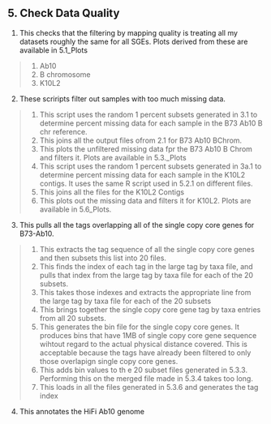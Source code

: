 ## 5. Check Data Quality
1. This checks that the filtering by mapping quality is treating all my datasets roughly the same for all SGEs. Plots derived from these are available in 5.1_Plots
>1.  Ab10
>2. B chromosome
>3. K10L2


2. These scriripts filter out samples with too much missing data. 
>1.  This script uses the random 1 percent subsets generated in 3.1 to determine percent missing data for each sample in the B73 Ab10 B chr reference.
>2.  This joins all the output files ofrom 2.1 for B73 Ab10  BChrom.
>3.  This plots the unfiltered missing data fpr the B73 Ab10 B Chrom and filters it. Plots are available in 5.3._Plots
>4.  This script uses the random 1 percent subsets generated in 3a.1 to determine percent missing data for each sample in the K10L2 contigs. It uses the same R script used in 5.2.1 on different files. 
>5.   This joins all the files for the K10L2 Contigs
>6.   This plots out the missing data and filters it for K10L2. Plots are available in 5.6_Plots.

3. This pulls all the tags overlapping all of the single copy core genes for B73-Ab10.
>1. This extracts the tag sequence of all the single copy core genes and then subsets this list into 20 files.
>2. This finds the index of each tag in the large tag by taxa file, and pulls that index from the large tag by taxa file for each of the 20 subsets.
>3. This takes those indexes and extracts the appropriate line from the large tag by taxa file for each of the 20 subsets
>4. This brings together the single copy core gene tag by taxa entries from all 20 subsets.
>5. This generates the bin file for the single copy core genes. It produces bins that have 1MB of single copy core gene sequence wihtout regard to the actual physical distance covered. This is acceptable because the tags have already been filtered to only those overlapign single copy core genes.
>6. This adds bin values to th e 20 subset files generated in 5.3.3. Performing this on the merged file made in 5.3.4 takes too long.
>7. This loads in all the files generated in 5.3.6 and generates the tag index

4. This annotates the HiFi Ab10 genome
   
